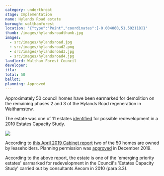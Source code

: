 ```yaml
---
category: underthreat
stage: Implementation
name: Hylands Road estate
borough: walthamforest
location: '{"type":"Point","coordinates":[-0.004060,51.592118]}'
thumb: /images/hylandsroadthumb.jpg
images:
  - src/images/hylandsroad.jpg
  - src/images/hylandsroad2.png
  - src/images/hylandsroad3.jpg
  - src/images/hylandsroad4.jpg
landlord: Waltham Forest Council
developer:
itla:
total: 50
ballot:
planning: Approved
---
```

Approximately 50 council homes have been earmarked for demolition on the remaining phases 2 and 3 of the Hylands Road regeneration in Walthamstow.

The estate was one of 11 estates [identified](https://democracy.walthamforest.gov.uk/documents/s10654/4.2.%20LSP%20report%20-%20Estates%20Review.pdf) for possible redevelopment in a 2010 Estates Capacity Study.

<img src="/images/11estates.png" class="img-fluid rounded img-thumbnail">

According to [this April 2019 Cabinet report](https://democracy.walthamforest.gov.uk/ieDecisionDetails.aspx?ID=3213) two of the 50 homes are owned by leaseholders. Planning permission was [approved](https://www.guardian-series.co.uk/news/18085677.plans-knock-hylands-road-council-housing-build-120-new-homes-approved/) in December 2019.

According to the above report, the estate is one of the 'emerging priority estates' earmarked for redevelopment in the Council's 'Estates Capacity Study' carried out by consultants Aecom in 2010 (para 3.3). 

